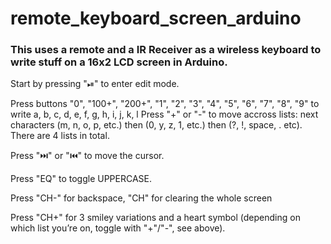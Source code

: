 # remote_keyboard_screen_arduino
### This uses a remote and a IR Receiver as a wireless keyboard to write stuff on a 16x2 LCD screen in Arduino.

Start by pressing "⏯" to enter edit mode.

Press buttons "0", "100+", "200+", "1", "2", "3", "4", "5", "6", "7", "8", "9" to write a, b, c, d, e, f, g, h, i, j, k, l
Press "+" or "-" to move accross lists: next characters (m, n, o, p, etc.) then (0, y, z, 1, etc.) then (?, !, space, . etc). There are 4 lists in total.

Press "⏭️" or "⏮️" to move the cursor.

Press "EQ" to toggle UPPERCASE.

Press "CH-" for backspace, "CH" for clearing the whole screen

Press "CH+" for 3 smiley variations and a heart symbol (depending on which list you’re on, toggle with "+"/"-", see above).
